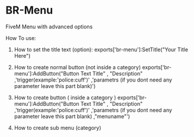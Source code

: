 # BR-Menu
FiveM Menu with advanced options

How To use:
1. How to set the title text (option):
exports['br-menu']:SetTitle("Your Title Here")

2. How to create normal button (not inside a category)
exports['br-menu']:AddButton("Button Text Title" , "Description" ,'trigger(example:'police:cuff')' ,'parametrs (if you dont need any parameter leave this part blank)')
   
3. How to create button ( inside a category )
exports['br-menu']:AddButton("Button Text Title" , "Description" ,'trigger(example:'police:cuff')' ,'parametrs (if you dont need any parameter leave this part blank) ,"menuname"')
   
 
4. How to create sub menu (category)
